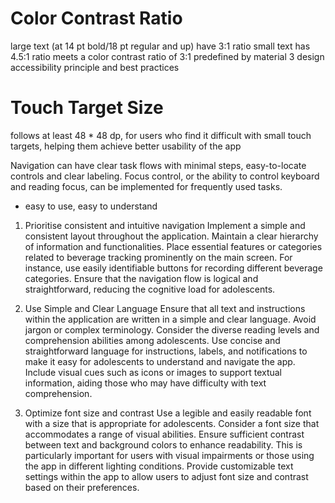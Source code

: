 # Color Contrast Ratio

large text (at 14 pt bold/18 pt regular and up) have 3:1 ratio
small text has 4.5:1 ratio
meets a color contrast ratio of 3:1 predefined by material 3 design accessibility principle and best practices

# Touch Target Size

follows at least 48 \* 48 dp, for users who find it difficult with small touch targets, helping them achieve better usability of the app

Navigation can have clear task flows with minimal steps, easy-to-locate controls and clear labeling. Focus control, or the ability to control keyboard and reading focus, can be implemented for frequently used tasks.

-   easy to use, easy to understand

1. Prioritise consistent and intuitive navigation
   Implement a simple and consistent layout throughout the application. Maintain a clear hierarchy of information and functionalities.
   Place essential features or categories related to beverage tracking prominently on the main screen. For instance, use easily identifiable buttons for recording different beverage categories.
   Ensure that the navigation flow is logical and straightforward, reducing the cognitive load for adolescents.

2. Use Simple and Clear Language
   Ensure that all text and instructions within the application are written in a simple and clear language. Avoid jargon or complex terminology. Consider the diverse reading levels and comprehension abilities among adolescents.
   Use concise and straightforward language for instructions, labels, and notifications to make it easy for adolescents to understand and navigate the app.
   Include visual cues such as icons or images to support textual information, aiding those who may have difficulty with text comprehension.

3. Optimize font size and contrast
   Use a legible and easily readable font with a size that is appropriate for adolescents. Consider a font size that accommodates a range of visual abilities.
   Ensure sufficient contrast between text and background colors to enhance readability. This is particularly important for users with visual impairments or those using the app in different lighting conditions.
   Provide customizable text settings within the app to allow users to adjust font size and contrast based on their preferences.
